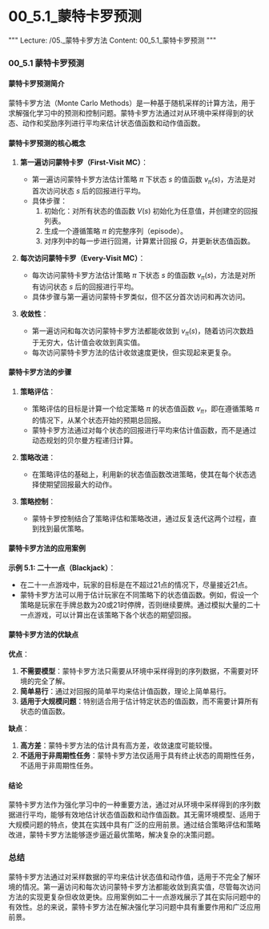 # 00_5.1_蒙特卡罗预测

"""
Lecture: /05._蒙特卡罗方法
Content: 00_5.1_蒙特卡罗预测
"""

### 00_5.1 蒙特卡罗预测

#### 蒙特卡罗预测简介

蒙特卡罗方法（Monte Carlo Methods）是一种基于随机采样的计算方法，用于求解强化学习中的预测和控制问题。蒙特卡罗方法通过对从环境中采样得到的状态、动作和奖励序列进行平均来估计状态值函数和动作值函数。

#### 蒙特卡罗预测的核心概念

1. **第一遍访问蒙特卡罗（First-Visit MC）**：
   - 第一遍访问蒙特卡罗方法估计策略 $\pi$ 下状态 $s$ 的值函数 $v_\pi(s)$，方法是对首次访问状态 $s$ 后的回报进行平均。
   - 具体步骤：
     1. 初始化：对所有状态的值函数 $V(s)$ 初始化为任意值，并创建空的回报列表。
     2. 生成一个遵循策略 $\pi$ 的完整序列（episode）。
     3. 对序列中的每一步进行回溯，计算累计回报 $G$，并更新状态值函数。

2. **每次访问蒙特卡罗（Every-Visit MC）**：
   - 每次访问蒙特卡罗方法估计策略 $\pi$ 下状态 $s$ 的值函数 $v_\pi(s)$，方法是对所有访问状态 $s$ 后的回报进行平均。
   - 具体步骤与第一遍访问蒙特卡罗类似，但不区分首次访问和再次访问。

3. **收敛性**：
   - 第一遍访问和每次访问蒙特卡罗方法都能收敛到 $v_\pi(s)$，随着访问次数趋于无穷大，估计值会收敛到真实值。
   - 每次访问蒙特卡罗方法的估计收敛速度更快，但实现起来更复杂。

#### 蒙特卡罗方法的步骤

1. **策略评估**：
   - 策略评估的目标是计算一个给定策略 $\pi$ 的状态值函数 $v_\pi$，即在遵循策略 $\pi$ 的情况下，从某个状态开始的预期总回报。
   - 蒙特卡罗方法通过对每个状态的回报进行平均来估计值函数，而不是通过动态规划的贝尔曼方程递归计算。

2. **策略改进**：
   - 在策略评估的基础上，利用新的状态值函数改进策略，使其在每个状态选择使期望回报最大的动作。

3. **策略控制**：
   - 蒙特卡罗控制结合了策略评估和策略改进，通过反复迭代这两个过程，直到找到最优策略。

#### 蒙特卡罗方法的应用案例

**示例 5.1: 二十一点（Blackjack）**：
- 在二十一点游戏中，玩家的目标是在不超过21点的情况下，尽量接近21点。
- 蒙特卡罗方法可以用于估计玩家在不同策略下的状态值函数。例如，假设一个策略是玩家在手牌总数为20或21时停牌，否则继续要牌。通过模拟大量的二十一点游戏，可以计算出在该策略下各个状态的期望回报。

#### 蒙特卡罗方法的优缺点

**优点**：
1. **不需要模型**：蒙特卡罗方法只需要从环境中采样得到的序列数据，不需要对环境的完全了解。
2. **简单易行**：通过对回报的简单平均来估计值函数，理论上简单易行。
3. **适用于大规模问题**：特别适合用于估计特定状态的值函数，而不需要计算所有状态的值函数。

**缺点**：
1. **高方差**：蒙特卡罗方法的估计具有高方差，收敛速度可能较慢。
2. **不适用于非周期性任务**：蒙特卡罗方法仅适用于具有终止状态的周期性任务，不适用于非周期性任务。

#### 结论

蒙特卡罗方法作为强化学习中的一种重要方法，通过对从环境中采样得到的序列数据进行平均，能够有效地估计状态值函数和动作值函数。其无需环境模型、适用于大规模问题的特点，使其在实践中具有广泛的应用前景。通过结合策略评估和策略改进，蒙特卡罗方法能够逐步逼近最优策略，解决复杂的决策问题。

### 总结

蒙特卡罗方法通过对采样数据的平均来估计状态值和动作值，适用于不完全了解环境的情况。第一遍访问和每次访问蒙特卡罗方法都能收敛到真实值，尽管每次访问方法的实现更复杂但收敛更快。应用案例如二十一点游戏展示了其在实际问题中的有效性。总的来说，蒙特卡罗方法在解决强化学习问题中具有重要作用和广泛应用前景。